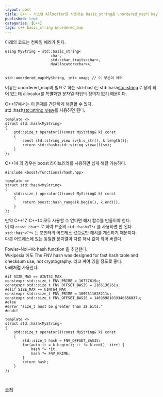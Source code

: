 ```yaml
---
layout: post
title: C++ - 커스텀 Allocator를 사용하는 basic_string을 unordered_map의 key로 사용하는 방법
published: true
categories: [C++]
tags: c++ basic_string unordered_map
---
```

아래의 코드는 컴파일 에러가 된다.  
```
using MyString = std::basic_string<
                     char, 
                     std::char_traits<char>,
                     MyAllocator<char>>;


std::unordered_map<MyString, int> umap; // 이 부분이 에러
```  
이유는 unordered_map이 필요로 하는 std::hash<T>는 std::hash<std::string>로 정의 되어 있는데 allocator를 특별화한 문자열 타입의 정의가 없기 때문이다.  

C++17에서는 이 문제를 간단하게 해결할 수 있다.  
std::hash<std::string_view>를 사용하면 된다.  
```
template <>
struct std::hash<MyString>
{
    std::size_t operator()(const MyString& k) const
    {
        const std::string_view sv{k.c_str(), k.length()};
        return std::hash<std::string_view>()(sv);
    }
};
```
  
C++14 의 경우는 boost 라이브러리를 사용하면 쉽게 해결 가능하다.  
```
#include <boost/functional/hash.hpp>

template <>
struct std::hash<MyString>
{
    std::size_t operator()(const MyString& k) const
    {
        return boost::hash_range(k.begin(), k.end());
    }
};
```
  
  
만약 C++17, C++14 모두 사용할 수 없다면 해시 함수를 만들어야 한다.  
이 때 `const char*` 로 하여 표준의 `std::hash<T*>` 를 사용하면 안 된다.   
`std::hash<T*>` 는 포인터의 어드레스 값으로만 해시를 계산하기 때문이다.  
다른 어드레스에 있는 동일한 문자열이 다른 해시 값이 되어 버린다.  
  
Fowler–Noll–Vo hash function 을 추천한다.  
Wikipesia 에도 The FNV hash was designed for fast hash table and checksum use, not cryptography. 라고 써여 있을 정도로 좋다.  
아래처럼 사용한다.  
```
#if SIZE_MAX == UINT32_MAX
constexpr std::size_t FNV_PRIME = 16777619u;
constexpr std::size_t FNV_OFFSET_BASIS = 2166136261u;
#elif SIZE_MAX == UINT64_MAX
constexpr std::size_t FNV_PRIME = 1099511628211u;
constexpr std::size_t FNV_OFFSET_BASIS = 14695981039346656037u;
#else
#error "size_t must be greater than 32 bits."
#endif

template <>
struct std::hash<MyString>
{
    std::size_t operator()(const MyString& k) const
    {
        std::size_t hash = FNV_OFFSET_BASIS;
        for(auto it = k.begin(); it != k.end(); it++) {
            hash ^= *it;
            hash *= FNV_PRIME;
        }
        return hash;
    }
};
``` 
  
  
<br>
    
[출처](https://qiita.com/nakat-t/items/e5eed0e67b5cb74f8f59 )